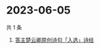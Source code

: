 # 2023-06-05

共 1 条

<!-- BEGIN -->
<!-- 最后更新时间 Mon Jun 05 2023 05:02:46 GMT+0800 (China Standard Time) -->

1. [答主楚云卿原创诗句「入选」诗经](https://www.zhihu.com/search?q=答主楚云卿原创诗句「入选」诗经)

<!-- END -->
